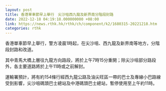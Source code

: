```yaml
---
layout: post
title: 香港單車節早上舉行　尖沙咀西九龍及新界南分階段封路
date: 2022-12-18 04:19:18.000000000 +08:00
link: https://news.rthk.hk/rthk/ch/component/k2/1680315-20221218.htm
categories: rthk
---
```


香港單車節早上舉行，警方凌晨1時起，在尖沙咀、西九龍及新界南等地方，分階段封路和改道。

其中青馬大橋上層往九龍方向路段，將於上午7時15分重開；除尖沙咀部分路段外，各主要道路將於上午11時或之前解封。

運輸署預計，將有約154條行經西九龍公路及油尖旺區一帶的巴士及專線小巴路線受到影響，尖沙咀碼頭巴士總站及中港碼頭巴士總站，暫停使用至上午約11時。

